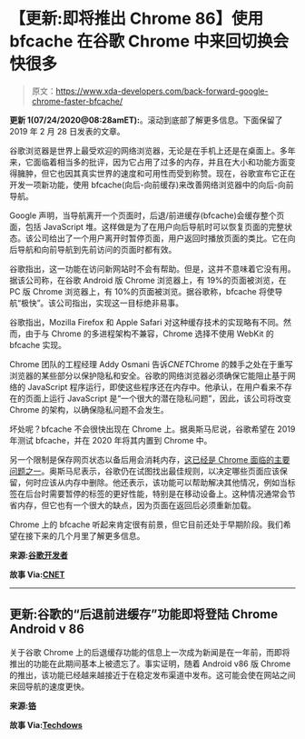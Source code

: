 # 【更新:即将推出 Chrome 86】使用 bfcache 在谷歌 Chrome 中来回切换会快很多

> 原文：<https://www.xda-developers.com/back-forward-google-chrome-faster-bfcache/>

**更新 1(****07/24/2020****@****08:28am****ET):**。滚动到底部了解更多信息。下面保留了 2019 年 2 月 28 日发表的文章。

谷歌浏览器是世界上最受欢迎的网络浏览器，无论是在手机上还是在桌面上。多年来，它面临着相当多的批评，因为它占用了过多的内存，并且在大小和功能方面变得臃肿，但它也因其真实世界的速度和可用性而受到称赞。现在，谷歌宣布它正在开发一项新功能，使用 bfcache(向后-向前缓存)来改善网络浏览器中的向后-向前导航。

Google 声明，当导航离开一个页面时，后退/前进缓存(bfcache)会缓存整个页面，包括 JavaScript 堆。这样做是为了在用户向后导航时可以恢复页面的完整状态。该公司给出了一个用户离开时暂停页面，用户返回时播放页面的类比。它在向后导航和向前导航到先前访问的页面时都有效。

谷歌指出，这一功能在访问新网站时不会有帮助。但是，这并不意味着它没有用。据该公司称，在谷歌 Android 版 Chrome 浏览器上，有 19%的页面被浏览，在 PC 版 Chrome 浏览器上，有 10%的页面被浏览。据谷歌称，bfcache 将使导航“极快”。该公司指出，实现这一目标绝非易事。

谷歌指出，Mozilla Firefox 和 Apple Safari 对这种缓存技术的实现略有不同。然而，由于与 Chrome 的多进程架构不兼容，Chrome 选择不使用 WebKit 的 bfcache 实现。

Chrome 团队的工程经理 Addy Osmani 告诉*CNET*Chrome 的棘手之处在于重写浏览器的某些部分以保护隐私和安全。谷歌的网络浏览器必须确保它能阻止基于网络的 JavaScript 程序运行，即使这些程序还在内存中。他承认，在用户看来不存在的页面上运行 JavaScript 是“一个很大的潜在隐私问题”，因此，该公司将改变 Chrome 的架构，以确保隐私问题不会发生。

坏处呢？bfcache 不会很快出现在 Chrome 上。据奥斯马尼说，谷歌希望在 2019 年测试 bfcache，并在 2020 年将其内置到 Chrome 中。

另一个限制是保存网页状态以备后用会消耗内存，[这已经是 Chrome 面临的主要问题之一](https://www.xda-developers.com/site-isolation-roll-out-google-chrome-67/)。奥斯马尼表示，谷歌仍在试图找出最佳规则，以决定哪些页面应该保留，何时应该从内存中删除。他还表示，该功能可以帮助解决其他情况，例如当标签在后台时需要暂停的标签的更好性能，特别是在移动设备上。这种情况通常会节省内存，但它也有一个很大的缺点，因为页面在返回后必须重新加载。

Chrome 上的 bfcache 听起来肯定很有前景，但它目前还处于早期阶段。我们希望在接下来的几个月里了解更多信息。

**来源:[谷歌开发者](https://developers.google.com/web/updates/2019/02/back-forward-cache)**

**故事 Via:[CNET](https://www.cnet.com/news/chrome-should-get-extremely-fast-at-loading-a-whole-lot-of-web-pages/)**

* * *

## 更新:谷歌的“后退前进缓存”功能即将登陆 Chrome Android v 86

关于谷歌 Chrome 上的后退缓存功能的信息上一次成为新闻是在一年前，而即将推出的功能在此期间基本上被遗忘了。事实证明，随着 Android v86 版 Chrome 的推出，该功能已经越来越接近于在稳定发布渠道中发布。这可能会使在网站之间来回导航的速度更快。

**来源:[铬](https://groups.google.com/a/chromium.org/g/blink-dev/c/S9qRFx4ozXk/m/DNT8tiR3BAAJ?pli=1)**

**故事 Via:[Techdows](https://techdows.com/2020/07/chrome-android-back-forward-cache.html)**